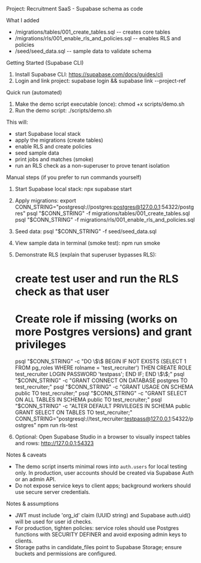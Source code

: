 Project: Recruitment SaaS - Supabase schema as code

What I added
- /migrations/tables/001_create_tables.sql  -- creates core tables
- /migrations/rls/001_enable_rls_and_policies.sql -- enables RLS and policies
- /seed/seed_data.sql -- sample data to validate schema

Getting Started (Supabase CLI)
1) Install Supabase CLI: https://supabase.com/docs/guides/cli
2) Login and link project: supabase login && supabase link --project-ref <ref>

Quick run (automated)
1. Make the demo script executable (once):
   chmod +x scripts/demo.sh
2. Run the demo script:
   ./scripts/demo.sh

This will:
- start Supabase local stack
- apply the migrations (create tables)
- enable RLS and create policies
- seed sample data
- print jobs and matches (smoke)
- run an RLS check as a non-superuser to prove tenant isolation

Manual steps (if you prefer to run commands yourself)
1. Start Supabase local stack:
   npx supabase start

2. Apply migrations:
   export CONN_STRING="postgresql://postgres:postgres@127.0.0.1:54322/postgres"
   psql "$CONN_STRING" -f migrations/tables/001_create_tables.sql
   psql "$CONN_STRING" -f migrations/rls/001_enable_rls_and_policies.sql

3. Seed data:
   psql "$CONN_STRING" -f seed/seed_data.sql

4. View sample data in terminal (smoke test):
   npm run smoke

5. Demonstrate RLS (explain that superuser bypasses RLS):
   # create test user and run the RLS check as that user
   # Create role if missing (works on more Postgres versions) and grant privileges
   psql "$CONN_STRING" -c "DO \$\$ BEGIN IF NOT EXISTS (SELECT 1 FROM pg_roles WHERE rolname = 'test_recruiter') THEN CREATE ROLE test_recruiter LOGIN PASSWORD 'testpass'; END IF; END \$\$;"
   psql "$CONN_STRING" -c "GRANT CONNECT ON DATABASE postgres TO test_recruiter;"
   psql "$CONN_STRING" -c "GRANT USAGE ON SCHEMA public TO test_recruiter;"
   psql "$CONN_STRING" -c "GRANT SELECT ON ALL TABLES IN SCHEMA public TO test_recruiter;"
   psql "$CONN_STRING" -c "ALTER DEFAULT PRIVILEGES IN SCHEMA public GRANT SELECT ON TABLES TO test_recruiter;"
   CONN_STRING="postgresql://test_recruiter:testpass@127.0.0.1:54322/postgres" npm run rls-test

6. Optional: Open Supabase Studio in a browser to visually inspect tables and rows:
   http://127.0.0.1:54323



Notes & caveats
- The demo script inserts minimal rows into `auth.users` for local testing only. In production, user accounts should be created via Supabase Auth or an admin API.
- Do not expose service keys to client apps; background workers should use secure server credentials.


Notes & assumptions
- JWT must include 'org_id' claim (UUID string) and Supabase auth.uid() will be used for user id checks.
- For production, tighten policies: service roles should use Postgres functions with SECURITY DEFINER and avoid exposing admin keys to clients.
- Storage paths in candidate_files point to Supabase Storage; ensure buckets and permissions are configured.

